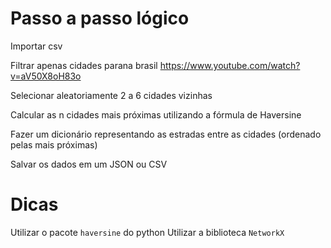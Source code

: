 # Passo a passo lógico
Importar csv

Filtrar apenas cidades parana brasil
    https://www.youtube.com/watch?v=aV50X8oH83o

Selecionar aleatoriamente 2 a 6 cidades vizinhas

Calcular as n cidades mais próximas utilizando a fórmula de Haversine

Fazer um dicionário representando as estradas entre as cidades (ordenado pelas mais próximas)

Salvar os dados em um JSON ou CSV

# Dicas
Utilizar o pacote `haversine` do python
Utilizar a biblioteca `NetworkX`
